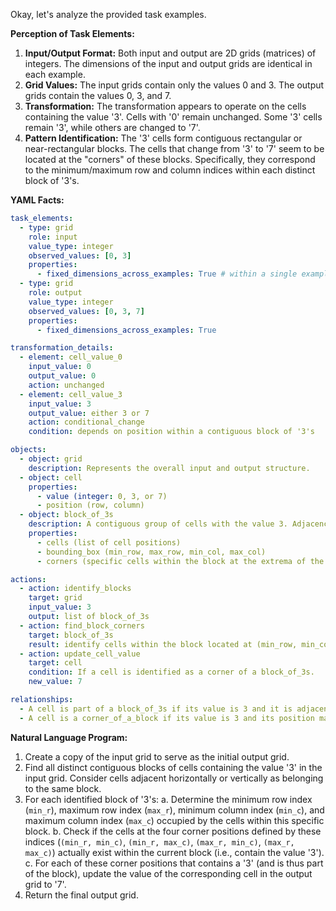 Okay, let's analyze the provided task examples.

**Perception of Task Elements:**

1.  **Input/Output Format:** Both input and output are 2D grids (matrices) of integers. The dimensions of the input and output grids are identical in each example.
2.  **Grid Values:** The input grids contain only the values 0 and 3. The output grids contain the values 0, 3, and 7.
3.  **Transformation:** The transformation appears to operate on the cells containing the value '3'. Cells with '0' remain unchanged. Some '3' cells remain '3', while others are changed to '7'.
4.  **Pattern Identification:** The '3' cells form contiguous rectangular or near-rectangular blocks. The cells that change from '3' to '7' seem to be located at the "corners" of these blocks. Specifically, they correspond to the minimum/maximum row and column indices within each distinct block of '3's.

**YAML Facts:**


```yaml
task_elements:
  - type: grid
    role: input
    value_type: integer
    observed_values: [0, 3]
    properties:
      - fixed_dimensions_across_examples: True # within a single example pair, input/output dims match
  - type: grid
    role: output
    value_type: integer
    observed_values: [0, 3, 7]
    properties:
      - fixed_dimensions_across_examples: True

transformation_details:
  - element: cell_value_0
    input_value: 0
    output_value: 0
    action: unchanged
  - element: cell_value_3
    input_value: 3
    output_value: either 3 or 7
    action: conditional_change
    condition: depends on position within a contiguous block of '3's

objects:
  - object: grid
    description: Represents the overall input and output structure.
  - object: cell
    properties:
      - value (integer: 0, 3, or 7)
      - position (row, column)
  - object: block_of_3s
    description: A contiguous group of cells with the value 3. Adjacency is typically defined horizontally and vertically.
    properties:
      - cells (list of cell positions)
      - bounding_box (min_row, max_row, min_col, max_col)
      - corners (specific cells within the block at the extrema of the bounding box)

actions:
  - action: identify_blocks
    target: grid
    input_value: 3
    output: list of block_of_3s
  - action: find_block_corners
    target: block_of_3s
    result: identify cells within the block located at (min_row, min_col), (min_row, max_col), (max_row, min_col), (max_row, max_col) of the block's bounding box.
  - action: update_cell_value
    target: cell
    condition: If a cell is identified as a corner of a block_of_3s.
    new_value: 7

relationships:
  - A cell is part of a block_of_3s if its value is 3 and it is adjacent (horizontally or vertically) to another cell in the same block.
  - A cell is a corner_of_a_block if its value is 3 and its position matches one of the four corner positions of the bounding box for the block it belongs to.

```


**Natural Language Program:**

1.  Create a copy of the input grid to serve as the initial output grid.
2.  Find all distinct contiguous blocks of cells containing the value '3' in the input grid. Consider cells adjacent horizontally or vertically as belonging to the same block.
3.  For each identified block of '3's:
    a.  Determine the minimum row index (`min_r`), maximum row index (`max_r`), minimum column index (`min_c`), and maximum column index (`max_c`) occupied by the cells within this specific block.
    b.  Check if the cells at the four corner positions defined by these indices (`(min_r, min_c)`, `(min_r, max_c)`, `(max_r, min_c)`, `(max_r, max_c)`) actually exist within the current block (i.e., contain the value '3').
    c.  For each of these corner positions that contains a '3' (and is thus part of the block), update the value of the corresponding cell in the output grid to '7'.
4.  Return the final output grid.